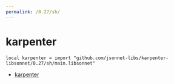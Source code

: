 ```yaml
---
permalink: /0.27/sh/
---
```


# karpenter

```jsonnet
local karpenter = import "github.com/jsonnet-libs/karpenter-libsonnet/0.27/sh/main.libsonnet"
```



* [karpenter](karpenter/index.md)